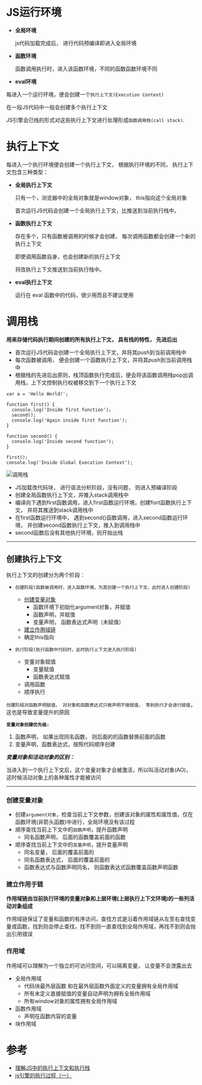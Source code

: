 # JS运行环境

- **全局环境**

  js代码加载完成后， 进行代码预编译即进入全局环境

- **函数环境**

  函数调用执行时，进入该函数环境，不同的函数函数环境不同

- **eval环境**

每进入一个运行环境，便会创建一个```执行上下文(Execution Context)```

在一段JS代码中一般会创建多个执行上下文

JS引擎会已栈的形式对这些执行上下文进行处理形成```函数调用栈(call stack)```.



# 执行上下文

每进入一个执行环境便会创建一个执行上下文， 根据执行环境的不同， 执行上下文包含三种类型：

- **全局执行上下文**
  
  只有一个，浏览器中的全局对象就是window对象， this指向这个全局对象

  首次运行JS代码会创建一个全局执行上下文，比推送到当前执行栈中。

- **函数执行上下文**
  
  存在多个，只有函数被调用的时候才会创建， 每次调用函数都会创建一个新的执行上下文

  即使调用函数自身，也会创建新的执行上下文

  将改执行上下文推送到当前执行栈中。

- **eval执行上下文**

  运行在 eval 函数中的代码，很少用而且不建议使用


# 调用栈

**用来存储代码执行期间创建的所有执行上下文， 具有栈的特性， 先进后出**

- 首次运行JS代码会创建一个全局执行上下文，并将其push到当前调用栈中
- 每次函数被调用， 便会创建一个函数执行上下文，并将其push到当前调用栈中
- 根据栈的先进后出原则，栈顶函数执行完成后，便会将该函数调用栈pop出调用栈，上下文控制执行权被移交到下一个执行上下文

```
var a = 'Hello World!';

function first() {  
  console.log('Inside first function');  
  second();  
  console.log('Again inside first function');  
}

function second() {  
  console.log('Inside second function');  
}

first();  
console.log('Inside Global Execution Context');

```
![调用栈](./img/stack.webp)

- JS加载改代码块， 进行语法分析阶段，没有问题， 则进入预编译阶段
- 创建全局函数执行上下文，并推入stack调用栈中
- 编译向下遇到first函数调用，进入first函数运行环境，创建fisrt函数执行上下文， 并将其推送到stack调用栈中
- 在first函数运行环境中， 遇到second()函数调用，进入second函数运行环境， 并创建second函数执行上下文，推入到调用栈中
- second函数后没有其他执行环境，则开始出栈

---

## 创建执行上下文
执行上下文的创建分为两个阶段：
- ```创建阶段(函数被调用时，进入函数环境，为其创建一个执行上下文，此时进入创建阶段)```
  - [创建变量对象](#创建变量对象)
    - 函数环境下初始化argument对象，并赋值
    - 函数声明，并赋值
    - 变量声明， 函数表达式声明（未赋值）
  - [建立作用域链](#建立作用于链)
  - 确定this指向

- ```执行阶段(执行函数中代码时，此时执行上下文进入执行阶段)```
  - 变量对象赋值
    - 变量赋值
    - 函数表达式赋值
  - 调用函数
  - 顺序执行

```创建阶段对函数声明赋值， 对对象和函数表达式只做声明不做赋值， 等到执行才会进行赋值```，这也是导致变量提升的原因

**```变量对象创建优先级:```**
1. 函数声明， 如果出现同名函数， 则后面的的函数替换前面的函数
2. 变量声明，函数表达式，按照代码顺序创建

***变量对象和活动对象的区别：***

当进入到一个执行上下文后，这个变量对象才会被激活，所以叫活动对象(AO)，这时候活动对象上的各种属性才能被访问

---
### 创建变量对象
- 创建```argument对象```，检查当前上下文参数，创建该对象的属性和属性值，仅在函数环境(非箭头函数)中进行，全局环境没有该过程
- 顺序查找当前上下文中的```函数声明```，提升函数声明
  - 同名函数声明， 后面的函数覆盖前面的函数
- 顺序查找当前上下文中的```变量声明```，提升变量声明
  - 同名变量， 后面的覆盖前面的
  - 同名函数表达式， 后面的覆盖前面的
  - 函数表达式与函数声明同名， 则函数表达式函数覆盖函数声明函数

### 建立作用于链
**作用域链由当前执行环境的变量对象和上层环境(上层执行上下文环境)的一些列活动对象组成**

作用域链保证了变量和函数的有序访问，查找方式是沿着作用域链从左至右查找变量或函数，找到则会停止查找，找不到则一直查找到全局作用域，再找不到则会抛出引用错误


### 作用域
作用域可以理解为一个独立的可访问空间，可以隔离变量， 让变量不会泄露出去

- 全局作用域
  - 代码块最外层函数 和在最外层函数外面定义的变量拥有全局作用域
  - 所有末定义直接赋值的变量自动声明为拥有全局作用域
  - 所有window对象的属性拥有全局作用域
- 函数作用域
  - 声明在函数内容的变量
- 块作用域



# 参考
- [理解JS中的执行上下文和执行栈](https://github.com/yygmind/blog/issues/12)
- [js引擎的执行过程（一）](https://heyingye.github.io/2018/03/19/js%E5%BC%95%E6%93%8E%E7%9A%84%E6%89%A7%E8%A1%8C%E8%BF%87%E7%A8%8B%EF%BC%88%E4%B8%80%EF%BC%89)